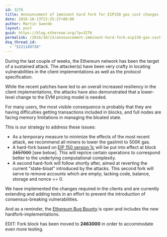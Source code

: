 ```yaml
---
id: 3276
title: Announcement of imminent hard fork for EIP150 gas cost changes
date: 2016-10-13T23:25:27+00:00
author: Martin Swende
layout: post
guid: https://blog.ethereum.org/?p=3276
permalink: /2016/10/13/announcement-imminent-hard-fork-eip150-gas-cost-changes/
dsq_thread_id:
  - "5221149730"
---
```

During the last couple of weeks, the Ethereum network has been the target of a sustained attack. The attacker(s) have been very crafty in locating vulnerabilities in the client implementations as well as the protocol specification.

While the recent patches have led to an overall increased resiliency in the client implementations, the attacks have also demonstrated that a lower-level change to the EVM pricing model is needed.

For many users, the most visible consequence is probably that they are having difficulties getting transactions included in blocks, and full nodes are facing memory limitations in managing the bloated state.

This is our strategy to address these issues:
<ul>
 	<li>As a temporary measure to minimize the effects of the most recent attack, we recommend all miners to lower the gaslimit to 500K gas.</li>
 	<li>A hard-fork based on <a href="https://github.com/ethereum/EIPs/issues/150">EIP 150 version 1c</a> will be put into effect at block <del>2457000</del> [see below]. This will reprice certain operations to correspond better to the underlying computational complexity.</li>
 	<li>A second hard-fork will follow shortly after, aimed at reverting the current "state-bloat" introduced by the attacks. This second fork will serve to remove accounts which are empty; lacking code, balance, storage and nonce == 0.</li>
</ul>
We have implemented the changes required in the clients and are currently extending and adding tests in an effort to prevent the introduction of consensus-breaking vulnerabilities.

And as a reminder, the <a href="https://bounty.ethereum.org/">Ethereum Bug Bounty</a> is open and includes the new hardfork-implementations.

EDIT: Fork block has been moved to <strong>2463000</strong> in order to accommodate even more testing.

<div id="disqus_link_container"></div>
<script>jQuery(document).ready(function() { EthBlogUtils.display_disqus_link();});</script>